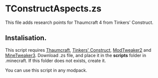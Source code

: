 # TConstructAspects.zs
This file adds research points for Thaumcraft 4 from Tinkers' Construct. 

## Instalisation.

This script requires [Thaumcraft](https://www.curseforge.com/minecraft/mc-mods/thaumcraft), [Tinkers' Construct](https://www.curseforge.com/minecraft/mc-mods/tinkers-construct), [ModTweaker2](https://www.curseforge.com/minecraft/mc-mods/modtweaker) and [MineTweaker3](https://www.curseforge.com/minecraft/mc-mods/minetweaker-recipemaker).
Download .zs file, and place it in the **scripts** folder in .minecraft. If this folder does not exists, create it.

You can use this script in any modpack. 

